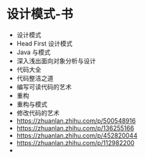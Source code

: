 # 设计模式-书
- 设计模式
- Head First 设计模式
- Java 与模式
- 深入浅出面向对象分析与设计
- 代码大全
- 代码整洁之道
- 编写可读代码的艺术
- 重构
- 重构与模式
- 修改代码的艺术
- https://zhuanlan.zhihu.com/p/500548916
- https://zhuanlan.zhihu.com/p/136255166
- https://zhuanlan.zhihu.com/p/452820044
- https://zhuanlan.zhihu.com/p/112982200
- 